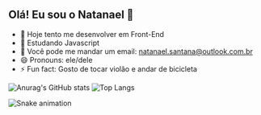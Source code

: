 ## Olá! Eu sou o Natanael 👋

- 🔭 Hoje tento me desenvolver em Front-End
- 🌱 Estudando Javascript
- 👯 Você pode me mandar um email: natanael.santana@outlook.com.br
- 😄 Pronouns: ele/dele
- ⚡ Fun fact: Gosto de tocar violão e andar de bicicleta 


![Anurag's GitHub stats](https://github-readme-stats.vercel.app/api?username=Neitan2m&count_private=true&show_icons=true&theme=synthwave)
![Top Langs](https://github-readme-stats.vercel.app/api/top-langs/?username=Neitan2m&theme=synthwave)

![Snake animation](https://github.com/Neitan2m)
